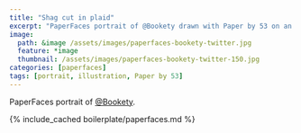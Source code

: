 ```yaml
---
title: "Shag cut in plaid"
excerpt: "PaperFaces portrait of @Bookety drawn with Paper by 53 on an iPad."
image: 
  path: &image /assets/images/paperfaces-bookety-twitter.jpg 
  feature: *image
  thumbnail: /assets/images/paperfaces-bookety-twitter-150.jpg
categories: [paperfaces]
tags: [portrait, illustration, Paper by 53]
---
```


PaperFaces portrait of [@Bookety](https://twitter.com/Bookety).

{% include_cached boilerplate/paperfaces.md %}
